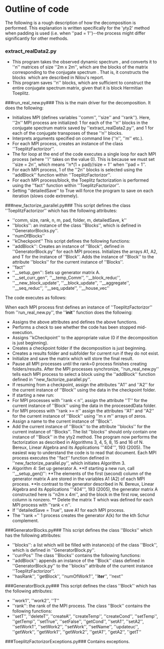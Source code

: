 # Outline of code #
The following is a rough description of how the decomposition is performed. This explanation is written specifically for the 'yty2' method when padding is used (i.e. when ''pad = 1'')--the process might differ significantly for other methods.

### extract_realData2.py ###
* This program takes the observed dynamic spectrum <math>I'(f, t)</math>, and converts it to ''n'' matrices of size ''2m x 2m'', which are the blocks of the matrix corresponding to the conjugate spectrum <math>\widetilde{I}(\tau, f_D)</math>. That is, it constructs the blocks <math>\bar{I}_k</math> which are described in Nilou's report.
* This program saves ''n'' blocks, which are sufficient to construct the entire conjugate spectrum matrix, given that it is block Hermitian Toeplitz.

###run_real_new.py###
This is the main driver for the decomposition. It does the following:
* Initializes MPI (defines variables ''comm'', ''size'' and ''rank''). Here, ''2n'' MPI process are initialized: 1 for each of the ''n'' blocks in the conjugate spectrum matrix saved by ''extract_realData2.py'', and 1 for each of the conjugate transposes of these ''n'' blocks.
* Interprets arguments specified on command line (''n'', ''m'' etc.).
* For each MPI process, creates an instance of the class ''ToeplitzFactorizor''. 
* The for loop at the end of the code executes a single loop for each MPI process (where ''i'' takes on the value 0). This is because we must set ''size = 2n'', which means ''n*(1 + pad)//size = 1'' when ''pad = 1''.
* For each MPI process, 1 of the ''2n'' blocks is selected using the ''addBlock'' function within ''ToeplitzFactorizor''.
* For each MPI process/block, the Toeplitz factorization is performed using the ''fact'' function within ''ToeplitzFactorizor''.
* Setting ''detailedSave'' to True will force the program to save on each iteration (slows code extremely).

###new_factorize_parallel.py###
This script defines the class ''ToeplitzFactorizor'' which has the following attributes:
* ''comm, size, rank, n, m, pad, folder, m, detailedSave, k''
* ''blocks'': an instance of the class ''Blocks'', which is defined in ''GeneratorBlocks.py''.
* ''numOfBlocks''
* ''kCheckpoint''
This script defines the following functions:
* ''addBlock'': Creates an instance of ''Block'', defined in ''GeneratorBlock.py'' for each MPI process. Initializes the arrays A1, A2, and T for the instance of ''Block''. Adds the instance of ''Block'' to the attribute ''blocks'' for the current instance of ''Blocks''.
* ''fact''
* ''__setup_gen'': Sets up generator matrix A.
* ''__set_curr_gen'', ''__temp_Comm'', ''__block_reduc'', ''__new_block_update'', ''__block_update'', ''__aggregate'', ''__seq_reduc'', ''__seq_update'', ''__house_vec''

The code executes as follows:

When each MPI process first defines an instance of ''ToeplitzFactorizor'' from ''run_real_new.py'', the ''__init__'' function does the following:
* Assigns the above attributes and defines the above functions.
* Performs a check to see whether the code has been stopped mid-execution. 
* Assigns ''kCheckpoint'' to the appropriate value (0 if the decomposition is just beginning).
* Creates a checkpoint folder if the decomposition is just beginning.
* Creates a results folder and subfolder for current run if they do not exist.
* Initialize and save the matrix which will store the final result.
* Pause all MPI processes until the rank=0 process finishes creating folders/results.
 After the MPI processes synchronize, ''run_real_new.py'' tells each MPI process to select a block using the ''addBlock'' function defined in ''new_factorize_parallel.py''.
* If resuming from a checkpoint, assign the attributes ''A1'' and ''A2'' for the current instance of ''Block'' using the data in the checkpoint folder. 
* If starting a new run: 
* For MPI processes with ''rank < n'', assign the attribute ''T'' for the current instance of ''Block'' using the data in the processedData folder.
* For MPI process with ''rank >= n'' assign the attributes ''A1'' and ''A2'' for the current instance of ''Block'' using ''m x m'' arrays of zeros.
* Assign a name to the current instance of ''Block''.
* Add the current instance of ''Block'' to the attribute ''blocks'' for the current instance of ''Blocks''. The list ''blocks'' should only contain one instance of ''Block'' in the yty2 method.
The program now performs the factorization as described in Algorithms 3, 4, 5, 8, 15 and 16 of N. Bereux, Linear Algebra and its Applications '''404''', 193 (2005). The easiest way to understand the code is to read that document. Each MPI process executes the ''fact'' function defined in ''new_factorize_parallel.py'', which initiates Algorithm 3.
* Algorithm 4: Set up generator A.
**If starting a new run, call ''__setup_gen()'': 
**The elements of the first (second) column of the generator matrix A are stored in the variables A1 (A2) of each MPI process.
**In contrast to the generator described in N. Bereux, Linear Algebra and its Applications '''404''', 193 (2005), the generator matrix A constructed here is ''n2m x 4m'', and the block in the first row, second column is nonzero.
** Delete the matrix T which was defined for each MPI process with ''rank < n''.
* If ''detailedSave = True'', save A1 for each MPI process.
* The ''rank ='' 1 process creates the generator A(k) for the kth Schur complement.

###GeneratorBlocks.py###
This script defines the class ''Blocks'' which has the following attributes:
* ''blocks'': a list which will be filled with instance(s) of the class ''Block'', which is defined in ''GeneratorBlock.py''.
* ''currPos''
The class ''Blocks'' contains the following functions:
* ''addBlock'': appends an instance of the ''Block'' class defined in ''GeneratorBlock.py'' to the ''blocks'' attribute of the current instance ''ToeplitzFactorizor''.
* ''hasRank'', ''getBlock'', ''numOfWork1'', ''__iter__'', ''next''

###GeneratorBlock.py###
This script defines the class ''Block'' which has the following attributes:
* ''work1'', ''work2'', ''T''
* ''rank'': the rank of the MPI process.
The class ''Block'' contains the following functions:
* ''setT'', ''deleteT'', ''createA'', ''createTemp'', ''createCond'', ''setTemp'', ''getTemp'', ''setTrue'', ''setFalse'', ''getCond'', ''setA1'', ''setA2'', ''setWork1'', ''setWork2'', ''setWork'', ''setName'', ''updateuc'', ''getWork'', ''getWork1'', ''getWork2'', ''getA1'', ''getA2'', ''getT''

###ToeplitzFactorizorExceptions.py###
Contains exceptions.

